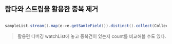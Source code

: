 


## 람다와 스트림을 활용한 중복 제거


```java

sampleList.stream().map(e->e.getSamleField()).distinct().collect(Collectors.toList()).size()

```


> 활용편
> 디버깅 watchList에 놓고 중복건이 있는지 count를 비교해볼 수도 있다.

